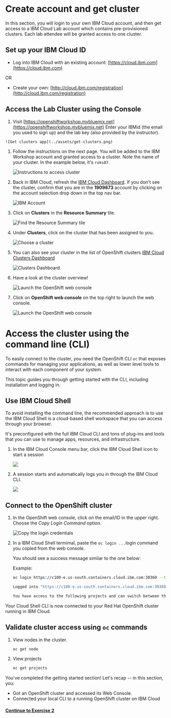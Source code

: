 # Create account and get cluster

In this section, you will login to your own IBM Cloud account, and then get access to a IBM Cloud Lab account which contains pre-provisioned clusters. Each lab attendee will be granted access to one cluster.

## Set up your IBM Cloud ID

* Log into IBM Cloud with an existing account: [https://cloud.ibm.com](https://cloud.ibm.com)

OR

* Create your own: [http://cloud.ibm.com/registration](http://cloud.ibm.com/registration)

## Access the Lab Cluster using the Console

  1. Visit [https://openshiftworkshop.mybluemix.net](https://openshiftworkshop.mybluemix.net) Enter your IBMid \(the email you used to sign up\) and the lab key \(also provided by the instructor\).

    ![Get clusters app](../assets/get-clusters.png)

1. Follow the instructions on the next page. You will be added to the IBM Workshop account and granted access to a cluster. Note the name of your cluster. In the example below, it's `roks07`.

    ![Instructions to access cluster](../assets/access-clusters.png)

2. Back in IBM Cloud, refresh the [IBM Cloud Dashboard](https://cloud.ibm.com). If you don't see the cluster, confirm that you are in the **1909673** account by clicking on the account selection drop down in the top nav bar.

    ![IBM Account](../assets/ibmaccount.png)

3. Click on **Clusters** in the **Resource Summary** tile.

    ![Find the Resource Summary tile](../assets/dashboard.png)

4. Under **Clusters**, click on the cluster that has been assigned to you.

    ![Choose a cluster](../assets/clusters-overview.png)

5. You can also see your cluster in the list of OpenShift clusters [IBM Cloud Clusters Dashboard](https://cloud.ibm.com/kubernetes/clusters?platformType=openshift)

    ![Clusters Dashboard](../assets/cluster-dashboard.png)

6. Have a look at the cluster overview!

    ![Launch the OpenShift web console](../assets/cluster-overview.png)

7. Click on **OpenShift web console** on the top right to launch the web console.

    ![Launch the OpenShift web console](../assets/ocp-console.png)

# Access the cluster using the command line (CLI)

To easily connect to the cluster, you need the OpenShift CLI `oc` that exposes commands for managing your applications, as well as lower level tools to interact with each component of your system. 

This topic guides you through getting started with the CLI, including installation and logging in.

## Use IBM Cloud Shell

To avoid installing the command line, the recommended approach is to use the IBM Cloud Shell is a cloud-based shell workspace that you can access through your browser.

It's preconfigured with the full IBM Cloud CLI and tons of plug-ins and tools that you can use to manage apps, resources, and infrastructure.

1. In the IBM Cloud Console menu bar, click the IBM Cloud Shell icon to start a session

    ![](../assets/cloud-shell-access.png)

1. A session starts and automatically logs you in through the IBM Cloud CLI.

    ![](../assets/cloud-shell-login.png)


## Connect to the OpenShift cluster

1. In the OpenShift web console, click on the email/ID in the upper right. Choose the _Copy Login Command_ option.

    ![Copy the login credentials](../assets/copy-login-command.png)


1. In a IBM Cloud Shell termimal, paste the `oc login ...`login command you copied from the web console.

    You should see a success message similar to the one below:
    
    Example:
    ```bash
    oc login https://c100-e.us-south.containers.cloud.ibm.com:30360 --token=NYVkVysxxxxxxxxxxxxxxxxxxxxRQa8tM

    Logged into "https://c100-e.us-south.containers.cloud.ibm.com:30360" as "IAM#firstname.lasname@ibm.com" using the token provided.

    You have access to the following projects and can switch between them with 'oc project <projectname>'
    ```
Your Cloud Shell CLI is now connected to your Red Hat OpenShift cluster running in IBM Cloud.


## Validate cluster access using `oc` commands

1. View nodes in the cluster.

    ```bash
    oc get node
    ```

2. View projects

    ```bash
    oc get projects
    ```

You've completed the getting started section! Let's recap -- in this section, you:

* Got an OpenShift cluster and accessed its Web Console.
* Connected your local CLI to a running OpenShift cluster on IBM Cloud

#### [Continue to Exercise 2](../exercise-2/README.md)
